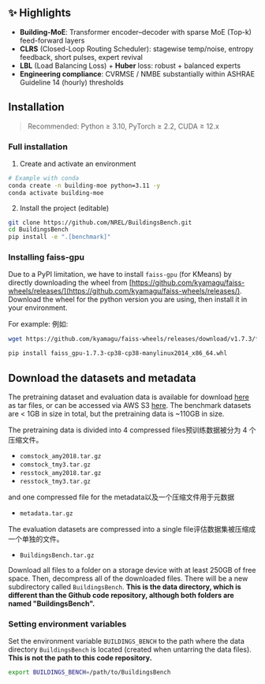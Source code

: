 ## ✨ Highlights

- **Building-MoE**: Transformer encoder–decoder with sparse MoE (Top-k) feed-forward layers  
- **CLRS** (Closed-Loop Routing Scheduler): stagewise temp/noise, entropy feedback, short pulses, expert revival  
- **LBL** (Load Balancing Loss) + **Huber** loss: robust + balanced experts  
- **Engineering compliance**: CVRMSE / NMBE substantially within ASHRAE Guideline 14 (hourly) thresholds

## Installation

> Recommended: Python ≥ 3.10, PyTorch ≥ 2.2, CUDA ≥ 12.x

### Full installation

1) Create and activate an environment

```bash
# Example with conda
conda create -n building-moe python=3.11 -y
conda activate building-moe
```

2) Install the project (editable)
```bash
git clone https://github.com/NREL/BuildingsBench.git
cd BuildingsBench
pip install -e ".[benchmark]"
```

### Installing faiss-gpu

Due to a PyPI limitation, we have to install `faiss-gpu` (for KMeans) by directly downloading the wheel from [https://github.com/kyamagu/faiss-wheels/releases/](https://github.com/kyamagu/faiss-wheels/releases/).
Download the wheel for the python version you are using, then install it in your environment.

For example:   例如:

```bash
wget https://github.com/kyamagu/faiss-wheels/releases/download/v1.7.3/faiss_gpu-1.7.3-cp38-cp38-manylinux_2_17_x86_64.manylinux2014_x86_64.whl

pip install faiss_gpu-1.7.3-cp38-cp38-manylinux2014_x86_64.whl
```

## Download the datasets and metadata

The pretraining dataset and evaluation data is available for download [here](https://data.openei.org/submissions/5859) as tar files, or can be accessed via AWS S3 [here](https://data.openei.org/s3_viewer?bucket=oedi-data-lake&prefix=buildings-bench). The benchmark datasets are < 1GB in size in total, but the pretraining data is ~110GB in size.

The pretraining data is divided into 4 compressed files预训练数据被分为 4 个压缩文件。
- `comstock_amy2018.tar.gz`
- `comstock_tmy3.tar.gz`
- `resstock_amy2018.tar.gz`
- `resstock_tmy3.tar.gz`

and one compressed file for the metadata以及一个压缩文件用于元数据
- `metadata.tar.gz`

The evaluation datasets are compressed into a single file评估数据集被压缩成一个单独的文件。
- `BuildingsBench.tar.gz`

Download all files to a folder on a storage device with at least 250GB of free space. Then, decompress all of the downloaded files. There will be a new subdirectory called `BuildingsBench`. **This is the data directory, which is different than the Github code repository, although both folders are named "BuildingsBench".**


### Setting environment variables

Set the environment variable `BUILDINGS_BENCH` to the path where the data directory `BuildingsBench` is located (created when untarring the data files). **This is not the path to this code repository.**

```bash
export BUILDINGS_BENCH=/path/to/BuildingsBench
```
